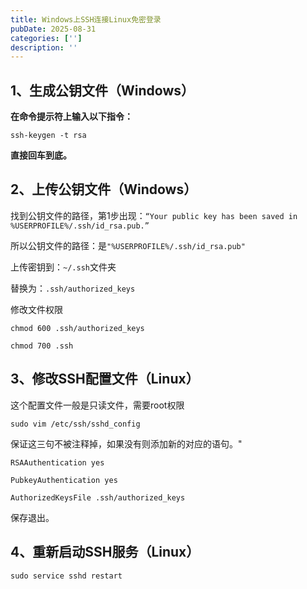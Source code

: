 ```yaml
---
title: Windows上SSH连接Linux免密登录
pubDate: 2025-08-31
categories: ['']
description: ''
---
```


## 1、生成公钥文件（Windows）

**在命令提示符上输入以下指令：**

```ssh-keygen -t rsa```

**直接回车到底。**

## 2、上传公钥文件（Windows）

找到公钥文件的路径，第1步出现：```“Your public key has been saved in %USERPROFILE%/.ssh/id_rsa.pub.”```

所以公钥文件的路径：是```"%USERPROFILE%/.ssh/id_rsa.pub"```

上传密钥到：```~/.ssh```文件夹

替换为：```.ssh/authorized_keys```

修改文件权限

```
chmod 600 .ssh/authorized_keys

chmod 700 .ssh
```

## 3、修改SSH配置文件（Linux）

这个配置文件一般是只读文件，需要root权限

```sudo vim /etc/ssh/sshd_config```

保证这三句不被注释掉，如果没有则添加新的对应的语句。"
```
RSAAuthentication yes 

PubkeyAuthentication yes 

AuthorizedKeysFile .ssh/authorized_keys
```
保存退出。

## 4、重新启动SSH服务（Linux）

```sudo service sshd restart```